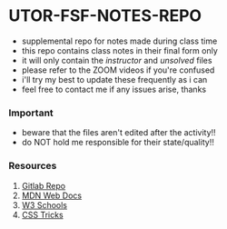 # UTOR-FSF-NOTES-REPO

- supplemental repo for notes made during class time
- this repo contains class notes in their final form only
- it will only contain the _instructor_ and _unsolved_ files
- please refer to the ZOOM videos if you're confused
- i'll try my best to update these frequently as i can
- feel free to contact me if any issues arise, thanks

### Important

- beware that the files aren't edited after the activity!!
- do NOT hold me responsible for their state/quality!!

### Resources

1. [Gitlab Repo](https://git.bootcampcontent.com/University-of-Toronto/UTOR-VIRT-FSF-PT-12-2023-U-LOLC)
2. [MDN Web Docs](https://developer.mozilla.org/en-US/)
3. [W3 Schools](https://www.w3schools.com/)
4. [CSS Tricks](https://css-tricks.com/)
